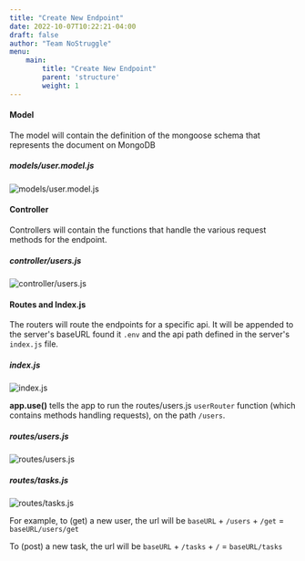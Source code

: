 ```yaml
---
title: "Create New Endpoint"
date: 2022-10-07T10:22:21-04:00
draft: false
author: "Team NoStruggle"
menu: 
    main: 
        title: "Create New Endpoint"
        parent: 'structure'
        weight: 1
---
```


#### Model

The model will contain the definition of the mongoose schema that represents the document on MongoDB

##### models/user.model.js
![models/user.model.js](https://i.imgur.com/z6noBBy.png)

#### Controller

Controllers will contain the functions that handle the various request methods for the endpoint.

##### controller/users.js
![controller/users.js](https://i.imgur.com/Ml4BaBt.png)


#### Routes and Index.js

The routers will route the endpoints for a specific api. It will be appended to the server's baseURL found it `.env` and the api path defined in the server's `index.js` file.

##### index.js
![index.js](https://i.imgur.com/vRtyG7s.png)

**app.use()** tells the app to run the routes/users.js `userRouter` function (which contains methods handling requests), on the path `/users`.

##### routes/users.js
![routes/users.js](https://i.imgur.com/KcUJFO9.png)

##### routes/tasks.js
![routes/tasks.js](https://i.imgur.com/s0urgkW.png)

For example, to (get) a new user, the url will be `baseURL` + `/users` + `/get` = `baseURL/users/get`

To (post) a new task, the url will be `baseURL` + `/tasks` + `/` =  `baseURL/tasks`
